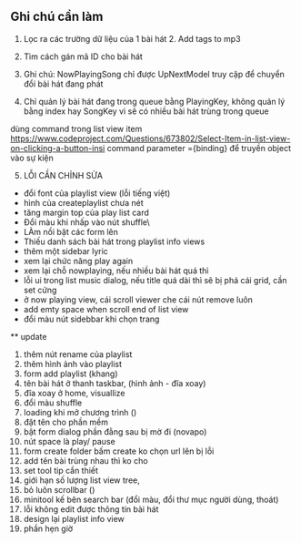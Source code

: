 ﻿## Ghi chú cần làm
1. Lọc ra các trường dữ liệu của 1 bài hát
   2. Add tags to mp3
2. Tìm cách gán mã ID cho bài hát


3. Ghi chú: NowPlayingSong chỉ được UpNextModel truy cập để chuyển đổi bài hát đang phát

4. Chỉ quản lý bài hát đang trong queue
 bằng PlayingKey, không quản lý bằng index hay
 SongKey vì sẽ có nhiều bài hát trùng
 trong queue

dùng command trong list view item https://www.codeproject.com/Questions/673802/Select-Item-in-list-view-on-clicking-a-button-insi
command parameter ={binding} để truyền object vào sự kiện


5. LỖI CẦN CHỈNH SỬA

+ đổi font của playlist view (lỗi tiếng việt)
+ hình của createplaylist chưa nét
+ tăng margin top của play list card 
+ Đổi màu khi nhấp vào nút shuffle\
+ LÀm nồi bật các form lên
+ Thiếu danh sách bài hát trong playlist info views
+ thêm một sidebar lyric 
+ xem lại chức năng play again
+ xem lại chỗ nowplaying, nếu nhiều bài hát quá thì 
+ lỗi ui trong list music dialog,  nếu title quá dài thì sẽ bị phá cái grid, cần set cứng
+ ở now playing view, cái scroll viewer che cái nút remove luôn
+ add emty space when scroll end of list view 
+ đổi màu nút sidebbar khi chọn trang


** update 

1. thêm nút rename của playlist
2. thêm hình ảnh vào playlist
3. form add playlist (khang)
4. tên bài hát ở thanh taskbar, (hình ảnh - đĩa xoay)
5. đĩa xoay ở home, visuallize
6. đổi màu shuffle
7. loading khi mở chương trình ()
8. đặt tên cho phần mềm
9. bật form dialog phần đằng sau bị mờ đi (novapo)
10. nút space là play/ pause
11. form create folder bấm create ko chọn url lên bị lỗi
12. add tên bài trùng nhau thì ko cho
13. set tool tip cần thiết
14. giới hạn số lượng list view tree, 
15. bỏ luôn scrollbar ()
16. minitool kế bên search bar (đổi màu, đổi thư mục người dùng, thoát)
17. lỗi không edit được thông tin bài hát
18. design lại playlist info view
19. phần hẹn giờ